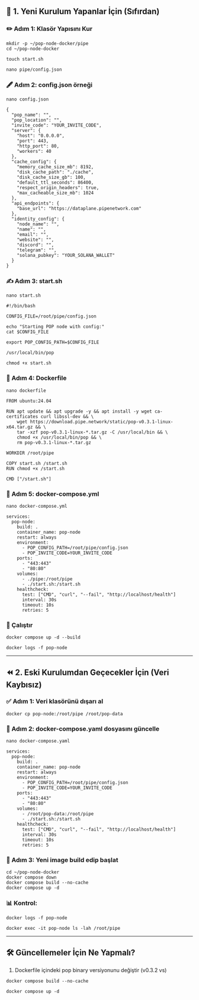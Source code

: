 ## 🚀 1. Yeni Kurulum Yapanlar İçin (Sıfırdan)

### ✏️ Adım 1: Klasör Yapısını Kur
```
mkdir -p ~/pop-node-docker/pipe
cd ~/pop-node-docker
```
```
touch start.sh
```
```
nano pipe/config.json
```
### 🖋 Adım 2: config.json örneği
```
nano config.json
```
```
{
  "pop_name": "",
  "pop_location": "",
  "invite_code": "YOUR_INVITE_CODE",
  "server": {
    "host": "0.0.0.0",
    "port": 443,
    "http_port": 80,
    "workers": 40
  },
  "cache_config": {
    "memory_cache_size_mb": 8192,
    "disk_cache_path": "./cache",
    "disk_cache_size_gb": 100,
    "default_ttl_seconds": 86400,
    "respect_origin_headers": true,
    "max_cacheable_size_mb": 1024
  },
  "api_endpoints": {
    "base_url": "https://dataplane.pipenetwork.com"
  },
  "identity_config": {
    "node_name": "",
    "name": "",
    "email": "",
    "website": "",
    "discord": "",
    "telegram": "",
    "solana_pubkey": "YOUR_SOLANA_WALLET"
  }
}
```
### ✍️ Adım 3: start.sh
```
nano start.sh
```
```
#!/bin/bash

CONFIG_FILE=/root/pipe/config.json

echo "Starting POP node with config:"
cat $CONFIG_FILE

export POP_CONFIG_PATH=$CONFIG_FILE

/usr/local/bin/pop

chmod +x start.sh
```
### 📄 Adım 4: Dockerfile
```
nano dockerfile
```
```
FROM ubuntu:24.04

RUN apt update && apt upgrade -y && apt install -y wget ca-certificates curl libssl-dev && \
    wget https://download.pipe.network/static/pop-v0.3.1-linux-x64.tar.gz && \
    tar -xzf pop-v0.3.1-linux-*.tar.gz -C /usr/local/bin && \
    chmod +x /usr/local/bin/pop && \
    rm pop-v0.3.1-linux-*.tar.gz

WORKDIR /root/pipe

COPY start.sh /start.sh
RUN chmod +x /start.sh

CMD ["/start.sh"]
```
### 📄 Adım 5: docker-compose.yml
```
nano docker-compose.yml
```
```
services:
  pop-node:
    build: .
    container_name: pop-node
    restart: always
    environment:
      - POP_CONFIG_PATH=/root/pipe/config.json
      - POP_INVITE_CODE=YOUR_INVITE_CODE
    ports:
      - "443:443"
      - "80:80"
    volumes:
      - ./pipe:/root/pipe
      - ./start.sh:/start.sh
    healthcheck:
      test: ["CMD", "curl", "--fail", "http://localhost/health"]
      interval: 30s
      timeout: 10s
      retries: 5
```
### 🎉 Çalıştır
```
docker compose up -d --build
```
```
docker logs -f pop-node
```
---

## ⏪ 2. Eski Kurulumdan Geçecekler İçin (Veri Kaybısız)

### ✅ Adım 1: Veri klasörünü dışarı al
```
docker cp pop-node:/root/pipe /root/pop-data
```
### 📄 Adım 2: docker-compose.yaml dosyasını güncelle
```
nano docker-compose.yaml
```
```
services:
  pop-node:
    build: .
    container_name: pop-node
    restart: always
    environment:
      - POP_CONFIG_PATH=/root/pipe/config.json
      - POP_INVITE_CODE=YOUR_INVITE_CODE
    ports:
      - "443:443"
      - "80:80"
    volumes:
      - /root/pop-data:/root/pipe
      - ./start.sh:/start.sh
    healthcheck:
      test: ["CMD", "curl", "--fail", "http://localhost/health"]
      interval: 30s
      timeout: 10s
      retries: 5
```
### 🔧 Adım 3: Yeni image build edip başlat
```
cd ~/pop-node-docker
docker compose down
docker compose build --no-cache
docker compose up -d
```
### 📊 Kontrol:
```
docker logs -f pop-node
```
```
docker exec -it pop-node ls -lah /root/pipe
```
---

## 🛠 Güncellemeler İçin Ne Yapmalı?

1. Dockerfile içindeki pop binary versiyonunu değiştir (v0.3.2 vs)
```
docker compose build --no-cache
```
```
docker compose up -d
```
